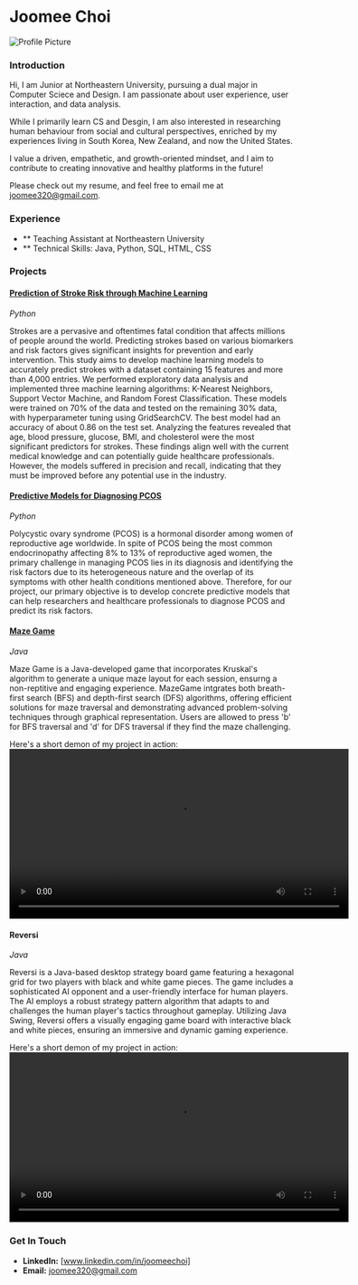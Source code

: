 # Joomee Choi

![Profile Picture](/assets/img/heatshot.jpg)

### Introduction
Hi, I am Junior at Northeastern University, pursuing a dual major in Computer Sciece and Design. I am passionate about user experience, user interaction, and data analysis. 

While I primarily learn CS and Desgin, I am also interested in researching human behaviour from social and cultural perspectives, enriched by my experiences living in South Korea, New Zealand, and now the United States. 

I value a driven, empathetic, and growth-oriented mindset, and I aim to contribute to creating innovative and healthy platforms in the future!

Please check out my resume, and feel free to email me at joomee320@gmail.com.


### Experience
- ** Teaching Assistant at Northeastern University 
- ** Technical Skills: Java, Python, SQL, HTML, CSS

### Projects
#### [Prediction of Stroke Risk through Machine Learning](https://github.com/joomee320/HeartStroke)
*Python*

Strokes are a pervasive and oftentimes fatal condition that affects millions of people around the world. Predicting strokes based on various biomarkers and risk factors gives significant insights for prevention and early intervention. This study aims to develop machine learning models to accurately predict strokes with a dataset containing 15 features and more than 4,000 entries. We performed exploratory data analysis and implemented three machine learning algorithms: K-Nearest Neighbors, Support Vector Machine, and Random Forest Classification. These models were trained on 70% of the data and tested on the remaining 30% data, with hyperparameter tuning using GridSearchCV. The best model had an accuracy of about 0.86 on the test set. Analyzing the features revealed that age, blood pressure, glucose, BMI, and cholesterol were the most significant predictors for strokes. These findings align well with the current medical knowledge and can potentially guide healthcare professionals. However, the models suffered in precision and recall, indicating that they must be improved before any potential use in the industry.


#### [Predictive Models for Diagnosing PCOS](https://github.com/joomee320/PCOS)
*Python*

Polycystic ovary syndrome (PCOS) is a hormonal disorder among women of reproductive age worldwide. 
In spite of PCOS being the most common endocrinopathy affecting 8% to 13% of reproductive aged women, the primary challenge in managing PCOS lies in its diagnosis and identifying the risk factors due to its heterogeneous nature and the overlap of its symptoms with other health conditions mentioned above. 
Therefore, for our project, our primary objective is to develop concrete predictive models that can help researchers and healthcare professionals to diagnose PCOS and predict its risk factors. 



#### [Maze Game](link-to-github-repository)
*Java*

Maze Game is a Java-developed game that incorporates Kruskal's algorithm to generate a unique maze layout for each session, ensurng a non-reptitive and engaging experience. MazeGame intgrates both breath-first search (BFS) and depth-first search (DFS) algorithms, offering efficient solutions for maze traversal and demonstrating advanced problem-solving techniques through graphical representation. Users are allowed to press 'b' for BFS traversal and 'd' for DFS traversal if they find the maze challenging. 

Here's a short demon of my project in action:
<video width='600' controls>
  <source src="/assets/videos/maze.mov" type="video/mp4">
  Your browser does not support the video tag.
</video>

#### Reversi 
*Java*

Reversi is a Java-based desktop strategy board game featuring a hexagonal grid for two players with black and white game pieces. The game includes a sophisticated AI opponent and a user-friendly interface for human players. The AI employs a robust strategy pattern algorithm that adapts to and challenges the human player's tactics throughout gameplay. Utilizing Java Swing, Reversi offers a visually engaging game board with interactive black and white pieces, ensuring an immersive and dynamic gaming experience.

Here's a short demon of my project in action:
<video width="600" controls>
  <source src="/assets/videos/reversi.mov" type="video/mp4">
  Your browser does not support the video tag.
</video>



### Get In Touch
- **LinkedIn:** [www.linkedin.com/in/joomeechoi]
- **Email:** joomee320@gmail.com
